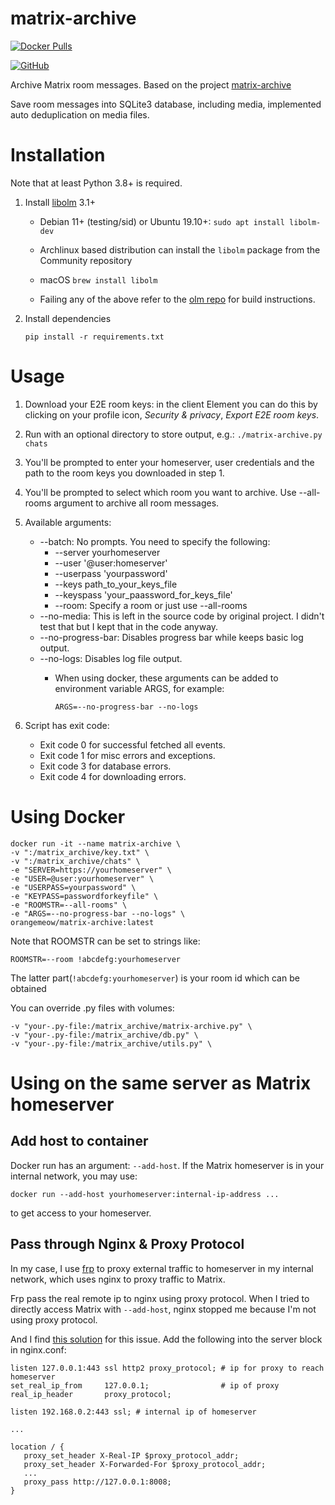 # matrix-archive

[![Docker Pulls](https://img.shields.io/docker/pulls/orangemeow/matrix-archive.svg)](https://hub.docker.com/r/orangemeow/matrix-archive)

[![GitHub](https://img.shields.io/static/v1?style=for-the-badge&message=GitHub&color=181717&logo=GitHub&logoColor=FFFFFF&label=)](https://github.com/MeowOrange/matrix-archive)

Archive Matrix room messages. Based on the project [matrix-archive](https://github.com/russelldavies/matrix-archive)

Save room messages into SQLite3 database, including media, implemented auto deduplication on media files.

# Installation

Note that at least Python 3.8+ is required.

1. Install [libolm](https://gitlab.matrix.org/matrix-org/olm) 3.1+

    - Debian 11+ (testing/sid) or Ubuntu 19.10+: `sudo apt install libolm-dev`

    - Archlinux based distribution can install the `libolm` package from the Community repository

    - macOS `brew install libolm`

    - Failing any of the above refer to the [olm
      repo](https://gitlab.matrix.org/matrix-org/olm) for build instructions.

2. Install dependencies
    ```
    pip install -r requirements.txt
    ```

# Usage

1. Download your E2E room keys: in the client Element you can do this by
   clicking on your profile icon, _Security & privacy_, _Export E2E room keys_.

2. Run with an optional directory to store output, e.g.: `./matrix-archive.py chats`

3. You'll be prompted to enter your homeserver, user credentials and the path
   to the room keys you downloaded in step 1.

4. You'll be prompted to select which room you want to archive. Use --all-rooms argument to archive all room messages.

5. Available arguments:

   * --batch: No prompts. You need to specify the following:
      * --server yourhomeserver
      * --user '@user:homeserver'
      * --userpass 'yourpassword'
      * --keys path_to_your_keys_file
      * --keyspass 'your_paassword_for_keys_file'
      * --room: Specify a room or just use --all-rooms
   * --no-media: This is left in the source code by original project. I didn't test that but I kept that in the code anyway.
   * --no-progress-bar: Disables progress bar while keeps basic log output.
   * --no-logs: Disables log file output.
     * When using docker, these arguments can be added to environment variable ARGS, for example:

        ```
        ARGS=--no-progress-bar --no-logs
        ```
6. Script has exit code:
    * Exit code 0 for successful fetched all events.
    * Exit code 1 for misc errors and exceptions.
    * Exit code 3 for database errors.
    * Exit code 4 for downloading errors.

# Using Docker

```
docker run -it --name matrix-archive \
-v ":/matrix_archive/key.txt" \
-v ":/matrix_archive/chats" \
-e "SERVER=https://yourhomeserver" \
-e "USER=@user:yourhomeserver" \
-e "USERPASS=yourpassword" \
-e "KEYPASS=passwordforkeyfile" \
-e "ROOMSTR=--all-rooms" \
-e "ARGS=--no-progress-bar --no-logs" \
orangemeow/matrix-archive:latest
```

Note that ROOMSTR can be set to strings like:
```
ROOMSTR=--room !abcdefg:yourhomeserver
```
The latter part(```!abcdefg:yourhomeserver```) is your room id which can be obtained

You can override .py files with volumes:
```
-v "your-.py-file:/matrix_archive/matrix-archive.py" \
-v "your-.py-file:/matrix_archive/db.py" \
-v "your-.py-file:/matrix_archive/utils.py" \
```

# Using on the same server as Matrix homeserver

## Add host to container

Docker run has an argument: ```--add-host```. If the Matrix homeserver is in your internal network, you may use:
```
docker run --add-host yourhomeserver:internal-ip-address ...
```
to get access to your homeserver.

## Pass through Nginx & Proxy Protocol

In my case, I use [frp](https://github.com/fatedier/frp) to proxy external traffic to homeserver in my internal network, which uses nginx to proxy traffic to Matrix. 

Frp pass the real remote ip to nginx using proxy protocol. When I tried to directly access Matrix with ```--add-host```, nginx stopped me because I'm not using proxy protocol.

And I find [this solution](https://serverfault.com/questions/958608/is-it-possible-to-configure-nginx-to-accept-requests-both-with-and-without-proxy) for this issue. Add the following into the server block in nginx.conf:

```
listen 127.0.0.1:443 ssl http2 proxy_protocol; # ip for proxy to reach homeserver
set_real_ip_from     127.0.0.1;                # ip of proxy
real_ip_header       proxy_protocol;

listen 192.168.0.2:443 ssl; # internal ip of homeserver

...

location / {
   proxy_set_header X-Real-IP $proxy_protocol_addr;
   proxy_set_header X-Forwarded-For $proxy_protocol_addr;
   ...
   proxy_pass http://127.0.0.1:8008;
}
```
